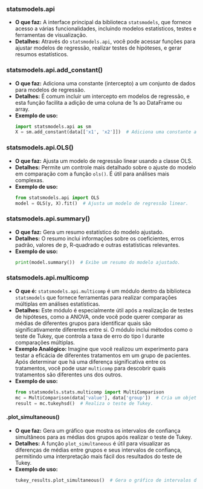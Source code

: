 ### statsmodels.api
- **O que faz:** A interface principal da biblioteca `statsmodels`, que fornece acesso a várias funcionalidades, incluindo modelos estatísticos, testes e ferramentas de visualização.
- **Detalhes:** Através do `statsmodels.api`, você pode acessar funções para ajustar modelos de regressão, realizar testes de hipóteses, e gerar resumos estatísticos.

### statsmodels.api.add_constant()
- **O que faz:** Adiciona uma constante (intercepto) a um conjunto de dados para modelos de regressão.
- **Detalhes:** É comum incluir um intercepto em modelos de regressão, e esta função facilita a adição de uma coluna de 1s ao DataFrame ou array.
- **Exemplo de uso:**
  ```python
  import statsmodels.api as sm
  X = sm.add_constant(data[['x1', 'x2']])  # Adiciona uma constante ao DataFrame.
  ```

### statsmodels.api.OLS()
- **O que faz:** Ajusta um modelo de regressão linear usando a classe OLS.
- **Detalhes:** Permite um controle mais detalhado sobre o ajuste do modelo em comparação com a função `ols()`. É útil para análises mais complexas.
- **Exemplo de uso:**
  ```python
  from statsmodels.api import OLS
  model = OLS(y, X).fit()  # Ajusta um modelo de regressão linear.
  ```

### statsmodels.api.summary()
- **O que faz:** Gera um resumo estatístico do modelo ajustado.
- **Detalhes:** O resumo inclui informações sobre os coeficientes, erros padrão, valores de p, R-quadrado e outras estatísticas relevantes.
- **Exemplo de uso:**
  ```python
  print(model.summary())  # Exibe um resumo do modelo ajustado.
  ```

### statsmodels.api.multicomp
- **O que é:** `statsmodels.api.multicomp` é um módulo dentro da biblioteca `statsmodels` que fornece ferramentas para realizar comparações múltiplas em análises estatísticas.
- **Detalhes:** Este módulo é especialmente útil após a realização de testes de hipóteses, como a ANOVA, onde você pode querer comparar as médias de diferentes grupos para identificar quais são significativamente diferentes entre si. O módulo inclui métodos como o teste de Tukey, que controla a taxa de erro do tipo I durante comparações múltiplas.
- **Exemplo Analógico:** Imagine que você realizou um experimento para testar a eficácia de diferentes tratamentos em um grupo de pacientes. Após determinar que há uma diferença significativa entre os tratamentos, você pode usar `multicomp` para descobrir quais tratamentos são diferentes uns dos outros.
- **Exemplo de uso:**
  ```python
  from statsmodels.stats.multicomp import MultiComparison
  mc = MultiComparison(data['value'], data['group'])  # Cria um objeto de comparação múltipla.
  result = mc.tukeyhsd()  # Realiza o teste de Tukey.
  ```

#### .plot_simultaneous()
- **O que faz:** Gera um gráfico que mostra os intervalos de confiança simultâneos para as médias dos grupos após realizar o teste de Tukey.
- **Detalhes:** A função `plot_simultaneous` é útil para visualizar as diferenças de médias entre grupos e seus intervalos de confiança, permitindo uma interpretação mais fácil dos resultados do teste de Tukey.
- **Exemplo de uso:**
  ```python
  tukey_results.plot_simultaneous()  # Gera o gráfico de intervalos de confiança simultâneos.
  ```